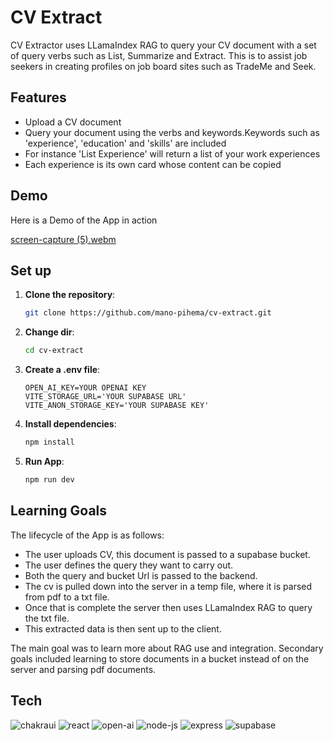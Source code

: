 # CV Extract
CV Extractor uses LLamaIndex RAG to query your CV document with a set of query verbs such as List, Summarize and Extract. This is to assist job seekers in creating profiles on job board sites such as TradeMe and Seek. 

## Features
- Upload a CV document
- Query your document using the verbs and keywords.Keywords such as 'experience', 'education' and 'skills' are included   
- For instance 'List Experience' will return a list of your work experiences
- Each experience is its own card whose content can be copied 

## Demo
Here is a Demo of the App in action

[screen-capture (5).webm](https://github.com/user-attachments/assets/ebce85c3-c98c-463d-a14e-2d09d197d34d)


## Set up

1. **Clone the repository**:
   ```sh
   git clone https://github.com/mano-pihema/cv-extract.git
   ```
2. **Change dir**:
   ```sh
   cd cv-extract
   ```

3. **Create a .env file**:
   ```env
   OPEN_AI_KEY=YOUR OPENAI KEY
   VITE_STORAGE_URL='YOUR SUPABASE URL'
   VITE_ANON_STORAGE_KEY='YOUR SUPABASE KEY'
   ```
4. **Install dependencies**:
   ```sh
   npm install
   ```
5. **Run App**:
    ```sh
   npm run dev
   ```

## Learning Goals

The lifecycle of the App is as follows:
- The user uploads CV, this document is passed to a supabase bucket.
- The user defines the query they want to carry out.
- Both the query and bucket Url is passed to the backend.
- The cv is pulled down into the server in a temp file, where it is parsed from pdf to a txt file.
- Once that is complete the server then uses LLamaIndex RAG to query the txt file.
- This extracted data is then sent up to the client.

The main goal was to learn more about RAG use and integration. Secondary goals included learning to store documents in a bucket instead of on the server and parsing pdf documents.    

## Tech
![chakraui](https://img.shields.io/badge/chakraui-319795?style=for-the-badge&logo=chakraui&logoColor=white)
![react](https://img.shields.io/badge/React-61DAFB?style=for-the-badge&logo=react&logoColor=white)
![open-ai](https://img.shields.io/badge/Openai-412991?style=for-the-badge&logo=openai&logoColor=white)
![node-js](https://img.shields.io/badge/Nodejs-5FA04E?style=for-the-badge&logo=nodedotjs&logoColor=white)
![express](https://img.shields.io/badge/Express-000000?style=for-the-badge&logo=express&logoColor=white)
![supabase](https://img.shields.io/badge/supabase-3FCF8E?style=for-the-badge&logo=supabase&logoColor=white)


